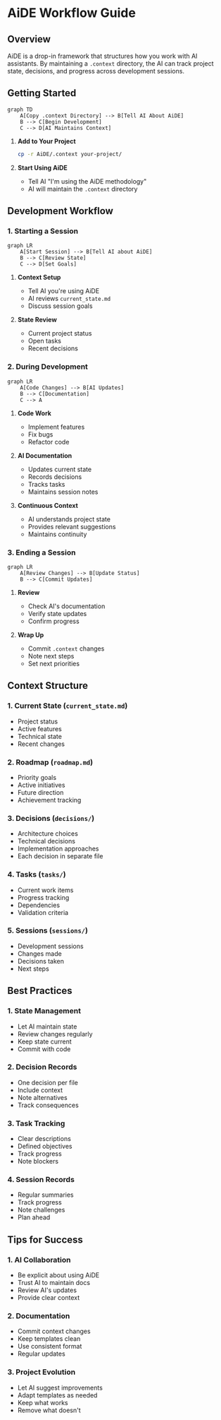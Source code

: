 # AiDE Workflow Guide

## Overview

AiDE is a drop-in framework that structures how you work with AI assistants. By maintaining a `.context` directory, the AI can track project state, decisions, and progress across development sessions.

## Getting Started

```mermaid
graph TD
    A[Copy .context Directory] --> B[Tell AI About AiDE]
    B --> C[Begin Development]
    C --> D[AI Maintains Context]
```

1. **Add to Your Project**
   ```bash
   cp -r AiDE/.context your-project/
   ```

2. **Start Using AiDE**
   - Tell AI "I'm using the AiDE methodology"
   - AI will maintain the `.context` directory

## Development Workflow

### 1. Starting a Session

```mermaid
graph LR
    A[Start Session] --> B[Tell AI about AiDE]
    B --> C[Review State]
    C --> D[Set Goals]
```

1. **Context Setup**
   - Tell AI you're using AiDE
   - AI reviews `current_state.md`
   - Discuss session goals

2. **State Review**
   - Current project status
   - Open tasks
   - Recent decisions

### 2. During Development

```mermaid
graph LR
    A[Code Changes] --> B[AI Updates]
    B --> C[Documentation]
    C --> A
```

1. **Code Work**
   - Implement features
   - Fix bugs
   - Refactor code

2. **AI Documentation**
   - Updates current state
   - Records decisions
   - Tracks tasks
   - Maintains session notes

3. **Continuous Context**
   - AI understands project state
   - Provides relevant suggestions
   - Maintains continuity

### 3. Ending a Session

```mermaid
graph LR
    A[Review Changes] --> B[Update Status]
    B --> C[Commit Updates]
```

1. **Review**
   - Check AI's documentation
   - Verify state updates
   - Confirm progress

2. **Wrap Up**
   - Commit `.context` changes
   - Note next steps
   - Set next priorities

## Context Structure

### 1. Current State (`current_state.md`)
- Project status
- Active features
- Technical state
- Recent changes

### 2. Roadmap (`roadmap.md`)
- Priority goals
- Active initiatives
- Future direction
- Achievement tracking

### 3. Decisions (`decisions/`)
- Architecture choices
- Technical decisions
- Implementation approaches
- Each decision in separate file

### 4. Tasks (`tasks/`)
- Current work items
- Progress tracking
- Dependencies
- Validation criteria

### 5. Sessions (`sessions/`)
- Development sessions
- Changes made
- Decisions taken
- Next steps

## Best Practices

### 1. State Management
- Let AI maintain state
- Review changes regularly
- Keep state current
- Commit with code

### 2. Decision Records
- One decision per file
- Include context
- Note alternatives
- Track consequences

### 3. Task Tracking
- Clear descriptions
- Defined objectives
- Track progress
- Note blockers

### 4. Session Records
- Regular summaries
- Track progress
- Note challenges
- Plan ahead

## Tips for Success

### 1. AI Collaboration
- Be explicit about using AiDE
- Trust AI to maintain docs
- Review AI's updates
- Provide clear context

### 2. Documentation
- Commit context changes
- Keep templates clean
- Use consistent format
- Regular updates

### 3. Project Evolution
- Let AI suggest improvements
- Adapt templates as needed
- Keep what works
- Remove what doesn't
